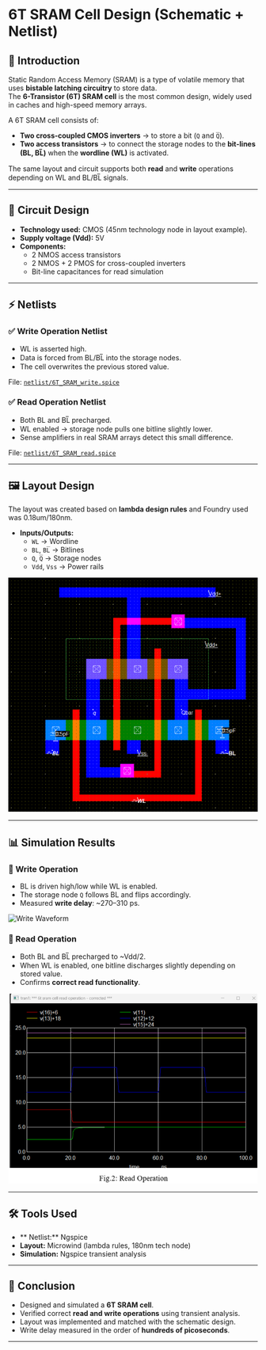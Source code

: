 # 6T SRAM Cell Design (Schematic + Netlist)

## 📌 Introduction
Static Random Access Memory (SRAM) is a type of volatile memory that uses **bistable latching circuitry** to store data.  
The **6-Transistor (6T) SRAM cell** is the most common design, widely used in caches and high-speed memory arrays.  

A 6T SRAM cell consists of:
- **Two cross-coupled CMOS inverters** → to store a bit (`Q` and `Q̅`).
- **Two access transistors** → to connect the storage nodes to the **bit-lines (BL, BL̅)** when the **wordline (WL)** is activated.  

The same layout and circuit supports both **read** and **write** operations depending on WL and BL/BL̅ signals.

---

## 📐 Circuit Design
- **Technology used:** CMOS (45nm technology node in layout example).  
- **Supply voltage (Vdd):** 5V  
- **Components:**
  - 2 NMOS access transistors
  - 2 NMOS + 2 PMOS for cross-coupled inverters
  - Bit-line capacitances for read simulation  

---

## ⚡ Netlists

### ✅ Write Operation Netlist
- WL is asserted high.
- Data is forced from BL/BL̅ into the storage nodes.
- The cell overwrites the previous stored value.

File: [`netlist/6T_SRAM_write.spice`](Netlist/6TSRAM_WriteOperation.cir)

### ✅ Read Operation Netlist
- Both BL and BL̅ precharged.
- WL enabled → storage node pulls one bitline slightly lower.
- Sense amplifiers in real SRAM arrays detect this small difference.

File: [`netlist/6T_SRAM_read.spice`](Netlist/6TSRAM_ReadOperation.cir)

---

## 🖼 Layout Design
The layout was created based on **lambda design rules** and Foundry used was 0.18um/180nm.  

- **Inputs/Outputs:**  
  - `WL` → Wordline  
  - `BL`, `BL̅` → Bitlines  
  - `Q`, `Q̅` → Storage nodes  
  - `Vdd`, `Vss` → Power rails  

![Layout Example](Layout_Design/6T_SRAMCELL_LayoutDesign.png)

---

## 📊 Simulation Results

### 📝 Write Operation
- BL is driven high/low while WL is enabled.
- The storage node `Q` follows BL and flips accordingly.
- Measured **write delay**: ~270–310 ps.

![Write Waveform](Layout_Design/Output_file/Write_Operation.png)

### 📝 Read Operation
- Both BL and BL̅ precharged to ~Vdd/2.
- When WL is enabled, one bitline discharges slightly depending on stored value.
- Confirms **correct read functionality**.

![Read Waveform](Netlist/Output_files/Read_Operation.png)

---

## 🛠 Tools Used
- ** Netlist:** Ngspice  
- **Layout:** Microwind (lambda rules, 180nm tech node)  
- **Simulation:** Ngspice transient analysis  

---

## 📌 Conclusion
- Designed and simulated a **6T SRAM cell**.  
- Verified correct **read and write operations** using transient analysis.  
- Layout was implemented and matched with the schematic design.  
- Write delay measured in the order of **hundreds of picoseconds**.  

---

